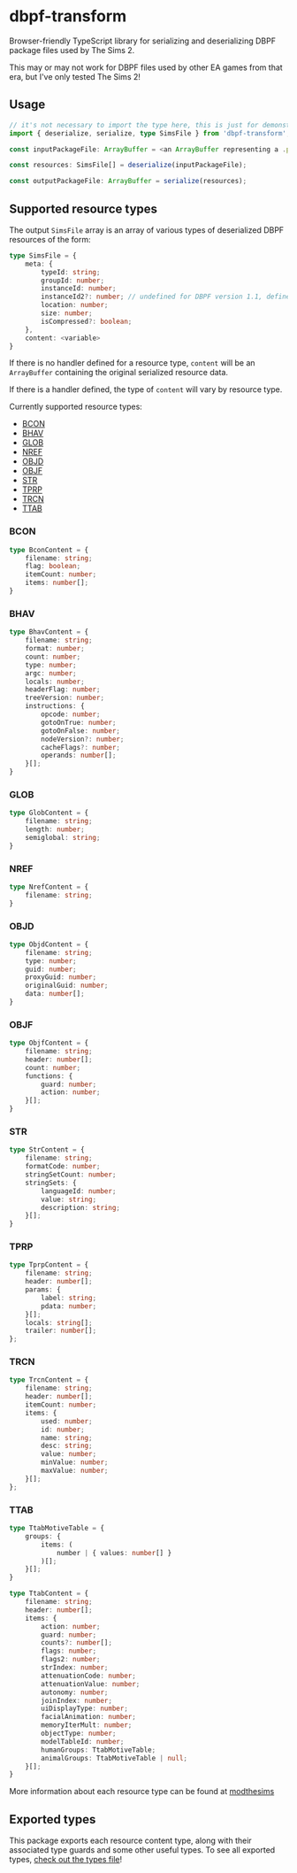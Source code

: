 # dbpf-transform

Browser-friendly TypeScript library for serializing and deserializing DBPF package files used by The Sims 2.

This may or may not work for DBPF files used by other EA games from that era, but I've only tested The Sims 2!

## Usage

```ts
// it's not necessary to import the type here, this is just for demonstration
import { deserialize, serialize, type SimsFile } from 'dbpf-transform';

const inputPackageFile: ArrayBuffer = <an ArrayBuffer representing a .package file>;

const resources: SimsFile[] = deserialize(inputPackageFile);

const outputPackageFile: ArrayBuffer = serialize(resources);
```

## Supported resource types

The output `SimsFile` array is an array of various types of deserialized DBPF resources of the form:

```ts
type SimsFile = {
	meta: {
		typeId: string;
		groupId: number;
		instanceId: number;
		instanceId2?: number; // undefined for DBPF version 1.1, defined for DBPF version 1.2
		location: number;
		size: number;
		isCompressed?: boolean;
	},
	content: <variable>
}
```

If there is no handler defined for a resource type, `content` will be an `ArrayBuffer` containing the original serialized resource data.

If there is a handler defined, the type of `content` will vary by resource type.

Currently supported resource types:
- [BCON](#bcon)
- [BHAV](#bhav)
- [GLOB](#glob)
- [NREF](#nref)
- [OBJD](#objd)
- [OBJF](#objf)
- [STR](#str)
- [TPRP](#tprp)
- [TRCN](#trcn)
- [TTAB](#ttab)

### BCON
```ts
type BconContent = {
	filename: string;
	flag: boolean;
	itemCount: number;
	items: number[];
}
```

### BHAV
```ts
type BhavContent = {
	filename: string;
	format: number;
	count: number;
	type: number;
	argc: number;
	locals: number;
	headerFlag: number;
	treeVersion: number;
	instructions: {
		opcode: number;
		gotoOnTrue: number;
		gotoOnFalse: number;
		nodeVersion?: number;
		cacheFlags?: number;
		operands: number[];
	}[];
}
```

### GLOB
```ts
type GlobContent = {
	filename: string;
	length: number;
	semiglobal: string;
}
```

### NREF
```ts
type NrefContent = {
	filename: string;
}
```

### OBJD
```ts
type ObjdContent = {
	filename: string;
	type: number;
	guid: number;
	proxyGuid: number;
	originalGuid: number;
	data: number[];
}
```

### OBJF
```ts
type ObjfContent = {
	filename: string;
	header: number[];
	count: number;
	functions: {
		guard: number;
		action: number;
	}[];
}
```

### STR
```ts
type StrContent = {
	filename: string;
	formatCode: number;
	stringSetCount: number;
	stringSets: {
		languageId: number;
		value: string;
		description: string;
	}[];
}
```

### TPRP
```ts
type TprpContent = {
	filename: string;
	header: number[];
	params: {
		label: string;
		pdata: number;
	}[];
	locals: string[];
	trailer: number[];
};
```

### TRCN
```ts
type TrcnContent = {
	filename: string;
	header: number[];
	itemCount: number;
	items: {
		used: number;
		id: number;
		name: string;
		desc: string;
		value: number;
		minValue: number;
		maxValue: number;
	}[];
};
```

### TTAB
```ts
type TtabMotiveTable = {
	groups: {
		items: (
			number | { values: number[] }
		)[];
	}[];
}

type TtabContent = {
	filename: string;
	header: number[];
	items: {
		action: number;
		guard: number;
		counts?: number[];
		flags: number;
		flags2: number;
		strIndex: number;
		attenuationCode: number;
		attenuationValue: number;
		autonomy: number;
		joinIndex: number;
		uiDisplayType: number;
		facialAnimation: number;
		memoryIterMult: number;
		objectType: number;
		modelTableId: number;
		humanGroups: TtabMotiveTable;
		animalGroups: TtabMotiveTable | null;
	}[];
}
```

More information about each resource type can be found at [modthesims](https://modthesims.info/wiki.php?title=List_of_Formats_by_Name)

## Exported types

This package exports each resource content type, along with their associated type guards and some other useful types. To see all exported types, [check out the types file](https://github.com/bass-dandy/dbpf-transform/blob/main/src/types.ts)!
